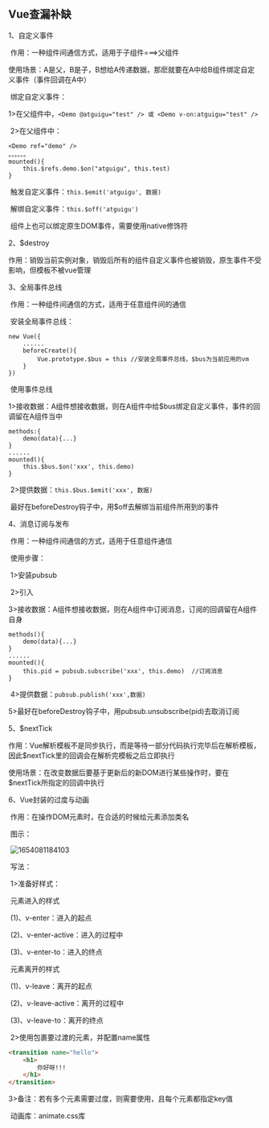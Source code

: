 ## Vue查漏补缺

1、自定义事件

​	作用：一种组件间通信方式，适用于子组件===>父组件

​	使用场景：A是父，B是子，B想给A传递数据，那麽就要在A中给B组件绑定自定义事件（事件回调在A中）

​	绑定自定义事件：

​		1>在父组件中，`<Demo @atguigu="test" /> 或 <Demo v-on:atguigu="test" />`

​		2>在父组件中：

```
<Demo ref="demo" />
。。。。。。
mounted(){
	this.$refs.demo.$on("atguigu", this.test)
}
```

​	触发自定义事件：`this.$emit('atguigu', 数据)`

​	解绑自定义事件：`this.$off('atguigu')`

​	组件上也可以绑定原生DOM事件，需要使用native修饰符

2、$destroy

​	作用：销毁当前实例对象，销毁后所有的组件自定义事件也被销毁，原生事件不受影响，但模板不被vue管理

3、全局事件总线

​	作用：一种组件间通信的方式，适用于任意组件间的通信

​	安装全局事件总线：

```
new Vue({
	......
	beforeCreate(){
		Vue.prototype.$bus = this //安装全局事件总线，$bus为当前应用的vm
	}
})
```

​	使用事件总线

​		1>接收数据：A组件想接收数据，则在A组件中给$bus绑定自定义事件，事件的回调留在A组件当中

```
methods:{
	demo(data){...}
}
......
mounted(){
	this.$bus.$on('xxx', this.demo)
}
```

​		2>提供数据：`this.$bus.$emit('xxx', 数据)`

​	最好在beforeDestroy钩子中，用$off去解绑当前组件所用到的事件

4、消息订阅与发布

​	作用：一种组件间通信的方式，适用于任意组件通信

​	使用步骤：

​		1>安装pubsub

​		2>引入

​		3>接收数据：A组件想接收数据，则在A组件中订阅消息，订阅的回调留在A组件自身	

```
methods(){
	demo(data){...}
}
......
mounted(){
	this.pid = pubsub.subscribe('xxx', this.demo)  //订阅消息
}
```

​		4>提供数据：`pubsub.publish('xxx',数据)`

​		5>最好在beforeDestroy钩子中，用pubsub.unsubscribe(pid)去取消订阅

5、$nextTick

​	作用：Vue解析模板不是同步执行，而是等待一部分代码执行完毕后在解析模板，因此$nextTick里的回调会在解析完模板之后立即执行

​	使用场景：在改变数据后要基于更新后的新DOM进行某些操作时，要在$nextTick所指定的回调中执行

6、Vue封装的过度与动画

​	作用：在操作DOM元素时，在合适的时候给元素添加类名

​	图示：

​		![1654081184103](C:\Users\86180\AppData\Roaming\Typora\typora-user-images\1654081184103.png)	

​	写法：

​		1>准备好样式：

​			元素进入的样式

​				(1)、v-enter：进入的起点

​				(2)、v-enter-active：进入的过程中

​				(3)、v-enter-to：进入的终点

​			元素离开的样式

​				(1)、v-leave：离开的起点

​				(2)、v-leave-active：离开的过程中

​				(3)、v-leave-to：离开的终点

​		2>使用<transition>包裹要过渡的元素，并配置name属性	

```html
<transition name="hello">
    <h1>
        你好呀!!!
    </h1>
</transition>
```

​		3>备注：若有多个元素需要过度，则需要使用<transition-group>，且每个元素都指定key值

​	动画库：animate.css库